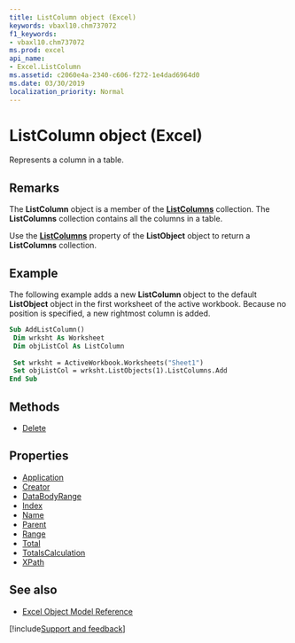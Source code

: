 ```yaml
---
title: ListColumn object (Excel)
keywords: vbaxl10.chm737072
f1_keywords:
- vbaxl10.chm737072
ms.prod: excel
api_name:
- Excel.ListColumn
ms.assetid: c2060e4a-2340-c606-f272-1e4dad6964d0
ms.date: 03/30/2019
localization_priority: Normal
---
```



# ListColumn object (Excel)

Represents a column in a table.


## Remarks

The **ListColumn** object is a member of the **[ListColumns](Excel.ListColumns.md)** collection. The **ListColumns** collection contains all the columns in a table.

Use the **[ListColumns](Excel.ListObject.ListColumns.md)** property of the **ListObject** object to return a **ListColumns** collection.


## Example

The following example adds a new **ListColumn** object to the default **ListObject** object in the first worksheet of the active workbook. Because no position is specified, a new rightmost column is added.

```vb
Sub AddListColumn() 
 Dim wrksht As Worksheet 
 Dim objListCol As ListColumn 
 
 Set wrksht = ActiveWorkbook.Worksheets("Sheet1") 
 Set objListCol = wrksht.ListObjects(1).ListColumns.Add 
End Sub 

```


## Methods

- [Delete](Excel.ListColumn.Delete.md)

## Properties

- [Application](Excel.ListColumn.Application.md)
- [Creator](Excel.ListColumn.Creator.md)
- [DataBodyRange](Excel.ListColumn.DataBodyRange.md)
- [Index](Excel.ListColumn.Index.md)
- [Name](Excel.ListColumn.Name.md)
- [Parent](Excel.ListColumn.Parent.md)
- [Range](Excel.ListColumn.Range.md)
- [Total](Excel.ListColumn.Total.md)
- [TotalsCalculation](Excel.ListColumn.TotalsCalculation.md)
- [XPath](Excel.ListColumn.XPath.md)


## See also

- [Excel Object Model Reference](overview/Excel/object-model.md)

[!include[Support and feedback](~/includes/feedback-boilerplate.md)]

